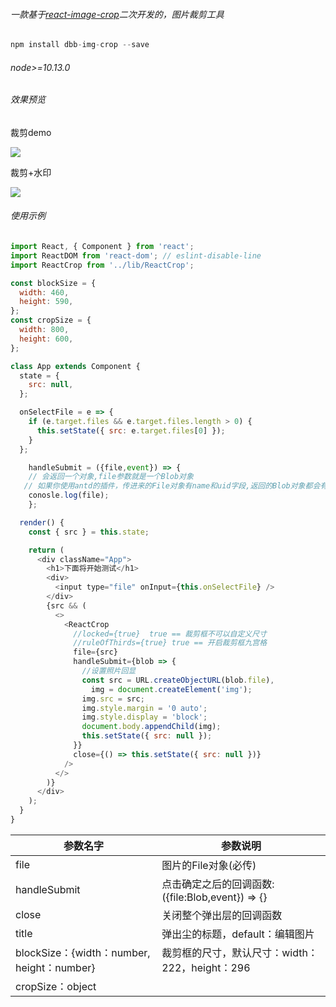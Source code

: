 ###### 一款基于[react-image-crop](https://github.com/DominicTobias/react-image-crop)二次开发的，图片裁剪工具

```javascript
npm install dbb-img-crop --save
```

######  node>=10.13.0

######  效果预览
<div>
<p>裁剪demo</p>
<img src="http://yjw-image.oss-cn-shenzhen.aliyuncs.com/npm/demo1.gif" />
<p>裁剪+水印</p>
<img src="http://yjw-image.oss-cn-shenzhen.aliyuncs.com/npm/demo2.gif" />
</div>

###### 使用示例

```javascript
import React, { Component } from 'react';
import ReactDOM from 'react-dom'; // eslint-disable-line
import ReactCrop from '../lib/ReactCrop';

const blockSize = {
  width: 460,
  height: 590,
};
const cropSize = {
  width: 800,
  height: 600,
};

class App extends Component {
  state = {
    src: null,
  };

  onSelectFile = e => {
    if (e.target.files && e.target.files.length > 0) {
      this.setState({ src: e.target.files[0] });
    }
  };

	handleSubmit = ({file,event}) => {
    // 会返回一个对象,file参数就是一个Blob对象
   // 如果你使用antd的插件，传进来的File对象有name和uid字段,返回的Blob对象都会有这两个key-	value 
    conosle.log(file);  
  	};

  render() {
    const { src } = this.state;

    return (
      <div className="App">
        <h1>下面将开始测试</h1>
        <div>
          <input type="file" onInput={this.onSelectFile} />
        </div>
        {src && (
          <>
            <ReactCrop
              //locked={true}  true == 裁剪框不可以自定义尺寸
              //ruleOfThirds={true} true == 开启裁剪框九宫格
              file={src}
              handleSubmit={blob => {
                //设置照片回显
                const src = URL.createObjectURL(blob.file),
                  img = document.createElement('img');
                img.src = src;
                img.style.margin = '0 auto';
                img.style.display = 'block';
                document.body.appendChild(img);
                this.setState({ src: null });
              }}
              close={() => this.setState({ src: null })}
            />
          </>
        )}
      </div>
    );
  }
}
```

| 参数名字                                   | 参数说明                                                    |
| ------------------------------------------ | ----------------------------------------------------------- |
| file                                       | 图片的File对象(必传)                                        |
| handleSubmit                               | 点击确定之后的回调函数:({file:Blob,event}) => {}            |
| close                                      | 关闭整个弹出层的回调函数                                    |
| title                                      | 弹出尘的标题，default：编辑图片                             |
| blockSize：{width：number, height：number} | 裁剪框的尺寸，默认尺寸：width：222，height：296             |
| cropSize：object<style>                    | 裁剪之后的照片回显样式，默认回显照: width：111，hegiht：148 |
| rotate：boolean                            | 是否开启旋转，default：false                                |
| wrapStyle：object<style>                   | 最外层容器的样式                                            |
| leftStyle：object<style>                   | 左边容器的样式                                              |
| scrollBar：boolean                         | 是否显示滚动条，default：false                              |
| watermark：boolean                         | 是否开启添加水印功能，defalut：false                        |
| watermarkStyle：object<style>              | 添加水印的操作的样式                                        |
| maxWatermarkSize：[width,height]           | 设置水印的最大宽高,不传则不限制                             |
| defaultWatermarkSize：[width,height]       | 设置水印的默认尺寸，defalut：[50,50]                        |
| accept：string                             | 水印图片的类型，default："image/png, image/jpeg"            |

[^{...props}]: 支持所有react-image-crop的参数



##### 更新日志

###### 1.2.0

1. 新增添加水印功能。

###### 1.1.1

1. 新增wrapStyle属性。
2. 新增leftStyle属性。
3. 新增git图演示

###### 1.1.0

1. 新增旋转功能
2. 布局方式变动，如果裁剪框+预览 不大于当前屏幕宽度的80%，将会水平剧中对齐显示

###### 1.0.3

1. 裁剪框添加了阴影。
2. button按钮添加了一个类型 *type*="button"
3. handleSubmit传递参数新增 event

